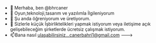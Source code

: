 - 👋 Merhaba, ben @bhrcaner
- 👀 Oyun,teknoloji,tasarım ve yazılımla İlgileniyorum 
- 🌱 Şu anda öğreniyorum ve üretiyorum.
- 💞️ Sizlerle küçük İşbirliktelikleri yapmak istiyorum veya iletişime açık gelişebileceğim şirketlerde ücretsiz çalışmak istiyorum.
- 📫Bana nasıl ulaşabilirsiniz...canerbahri1@gmail.com 
--->
